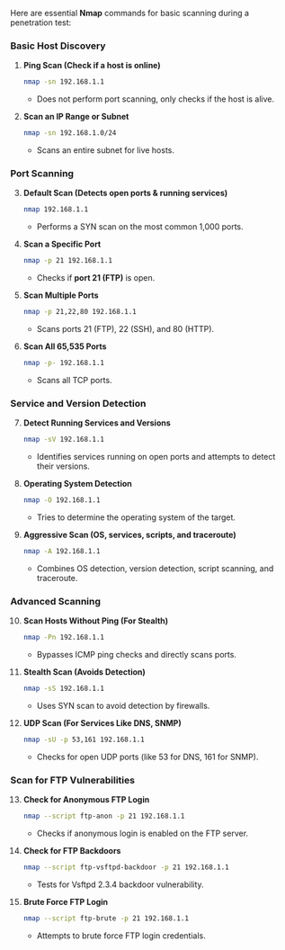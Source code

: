 Here are essential **Nmap** commands for basic scanning during a penetration test:  

### **Basic Host Discovery**
1. **Ping Scan (Check if a host is online)**
   ```bash
   nmap -sn 192.168.1.1
   ```
   - Does not perform port scanning, only checks if the host is alive.

2. **Scan an IP Range or Subnet**
   ```bash
   nmap -sn 192.168.1.0/24
   ```
   - Scans an entire subnet for live hosts.

### **Port Scanning**
3. **Default Scan (Detects open ports & running services)**
   ```bash
   nmap 192.168.1.1
   ```
   - Performs a SYN scan on the most common 1,000 ports.

4. **Scan a Specific Port**
   ```bash
   nmap -p 21 192.168.1.1
   ```
   - Checks if **port 21 (FTP)** is open.

5. **Scan Multiple Ports**
   ```bash
   nmap -p 21,22,80 192.168.1.1
   ```
   - Scans ports 21 (FTP), 22 (SSH), and 80 (HTTP).

6. **Scan All 65,535 Ports**
   ```bash
   nmap -p- 192.168.1.1
   ```
   - Scans all TCP ports.

### **Service and Version Detection**
7. **Detect Running Services and Versions**
   ```bash
   nmap -sV 192.168.1.1
   ```
   - Identifies services running on open ports and attempts to detect their versions.

8. **Operating System Detection**
   ```bash
   nmap -O 192.168.1.1
   ```
   - Tries to determine the operating system of the target.

9. **Aggressive Scan (OS, services, scripts, and traceroute)**
   ```bash
   nmap -A 192.168.1.1
   ```
   - Combines OS detection, version detection, script scanning, and traceroute.

### **Advanced Scanning**
10. **Scan Hosts Without Ping (For Stealth)**
    ```bash
    nmap -Pn 192.168.1.1
    ```
    - Bypasses ICMP ping checks and directly scans ports.

11. **Stealth Scan (Avoids Detection)**
    ```bash
    nmap -sS 192.168.1.1
    ```
    - Uses SYN scan to avoid detection by firewalls.

12. **UDP Scan (For Services Like DNS, SNMP)**
    ```bash
    nmap -sU -p 53,161 192.168.1.1
    ```
    - Checks for open UDP ports (like 53 for DNS, 161 for SNMP).

### **Scan for FTP Vulnerabilities**
13. **Check for Anonymous FTP Login**
    ```bash
    nmap --script ftp-anon -p 21 192.168.1.1
    ```
    - Checks if anonymous login is enabled on the FTP server.

14. **Check for FTP Backdoors**
    ```bash
    nmap --script ftp-vsftpd-backdoor -p 21 192.168.1.1
    ```
    - Tests for Vsftpd 2.3.4 backdoor vulnerability.

15. **Brute Force FTP Login**
    ```bash
    nmap --script ftp-brute -p 21 192.168.1.1
    ```
    - Attempts to brute force FTP login credentials.

